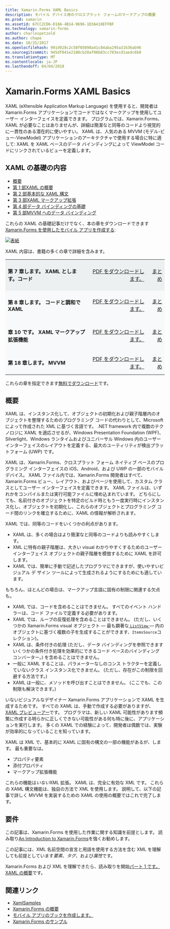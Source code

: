 ```yaml
---
title: Xamarin.Forms XAML Basics
description: モバイル デバイス用のクロスプラット フォームのマークアップの概要
ms.prod: xamarin
ms.assetid: 67CC2CD6-D10A-4B14-9696-1D3A410EFFBF
ms.technology: xamarin-forms
author: charlespetzold
ms.author: chape
ms.date: 10/25/2017
ms.openlocfilehash: 991d928c2c58f05098a41c84aba295a31636ab96
ms.sourcegitcommit: 945df041e2180cb20af08b83cc703ecd1aedc6b0
ms.translationtype: MT
ms.contentlocale: ja-JP
ms.lasthandoff: 04/04/2018
---
```

# <a name="xamarinforms-xaml-basics"></a>Xamarin.Forms XAML Basics

XAML (eXtensible Application Markup Language) を使用すると、開発者は Xamarin.Forms アプリケーションでコードではなくマークアップを使用してユーザー インターフェイスを定義できます。 プログラムでは、Xamarin.Forms、XAML が必要なことはありませんが、詳細は簡潔なと同等のコードより視覚的に一貫性のある潜在的に使いやすい。 XAML は、人気のある MVVM (モデル-ビュー-ViewModel) アプリケーションのアーキテクチャで使用する場合に特に適して: XAML を XAML ベースのデータ バインディングによって ViewModel コードにリンクされているビューを定義します。

## <a name="xaml-basics-contents"></a>XAML の基礎の内容

* [概要](#Overview)
* [第 1 部XAML の概要](~/xamarin-forms/xaml/xaml-basics/get-started-with-xaml.md)
* [第 2 部基本的な XAML 構文](~/xamarin-forms/xaml/xaml-basics/essential-xaml-syntax.md)
* [第 3 部XAML マークアップ拡張](~/xamarin-forms/xaml/xaml-basics/xaml-markup-extensions.md)
* [第 4 部データ バインディングの基礎](~/xamarin-forms/xaml/xaml-basics/data-binding-basics.md)
* [第 5 部MVVM へのデータ バインディング](~/xamarin-forms/xaml/xaml-basics/data-bindings-to-mvvm.md)

これらの XAML の基礎記事だけでなく、本の章をダウンロードできます[Xamarin.Forms を使用したモバイル アプリを作成する](~/xamarin-forms/creating-mobile-apps-xamarin-forms/index.md):

[![](images/cover-sml.png "表紙")](~/xamarin-forms/creating-mobile-apps-xamarin-forms/index.md)

XAML 内容は、書籍の多くの章で詳細を含みます。

<table style="border:0px; box-shadow:0 0px 0px" cellpadding="0" cellspacing="2" border="0" width="85%">
<tr style="background:#ecf0f1">
  <td style="border:0px;">
    <h4>第 7 章します。 XAML とします。コード</h4>
  </td>
  <td style="border:0px;" align="right"><a href="https://download.xamarin.com/developer/xamarin-forms-book/XamarinFormsBook-Ch07-Apr2016.pdf">PDF をダウンロードします。</a> </td>
  <td style="border:0px;" align="right"><a href="~/xamarin-forms/creating-mobile-apps-xamarin-forms/summaries/chapter07.md">まとめ</a></td>
</tr>
<tr style="background:#f8f9fa">
  <td style="border:0px;">
    <h4>第 8 章します。 コードと調和で XAML</h4>
  </td>
  <td style="border:0px;" align="right"><a href="https://download.xamarin.com/developer/xamarin-forms-book/XamarinFormsBook-Ch08-Apr2016.pdf">PDF をダウンロードします。</a> </td>
  <td style="border:0px;" align="right"><a href="~/xamarin-forms/creating-mobile-apps-xamarin-forms/summaries/chapter08.md">まとめ</a></td>
</tr>
<tr style="background:#f8f9fa">
  <td style="border:0px;">
    <h4>章 10 です。 XAML マークアップ拡張機能</h4>
  </td>
  <td style="border:0px;" align="right"><a href="https://download.xamarin.com/developer/xamarin-forms-book/XamarinFormsBook-Ch10-Apr2016.pdf">PDF をダウンロードします。</a> </td>
  <td style="border:0px;" align="right"><a href="~/xamarin-forms/creating-mobile-apps-xamarin-forms/summaries/chapter10.md">まとめ</a></td>
</tr>
<tr style="background:#f8f9fa">
  <td style="border:0px;">
    <h4>第 18 章します。 MVVM</h4>
  </td>
  <td style="border:0px;" align="right"><a href="https://download.xamarin.com/developer/xamarin-forms-book/XamarinFormsBook-Ch18-Apr2016.pdf">PDF をダウンロードします。</a> </td>
  <td style="border:0px;" align="right"><a href="~/xamarin-forms/creating-mobile-apps-xamarin-forms/summaries/chapter18.md">まとめ</a></td></tr>
</table>

これらの章を指定できます[無料でダウンロード](~/xamarin-forms/creating-mobile-apps-xamarin-forms/index.md)です。

<a name="Overview" />

## <a name="overview"></a>概要

XAML は、インスタンス化して、オブジェクトの初期化および親子階層内のオブジェクトを整理するためのプログラミング コードの代わりとして、Microsoft によって作成された XML に基づく言語です。 .NET framework 内で複数のテクノロジに XAML を適応させるが、Windows Presentation Foundation (WPF)、Silverlight、Windows ランタイムおよびユニバーサル Windows 内のユーザー インターフェイスのレイアウトを定義する、最大のユーティリティが検出プラットフォーム (UWP) です。

XAML は、Xamarin.Forms、クロスプラット フォーム ネイティブ ベースのプログラミング インターフェイスの iOS、Android、および UWP の一部のモバイル デバイス。 XAML ファイル内では、Xamarin.Forms 開発者はすべて、Xamarin.Forms ビュー、レイアウト、およびページを使用して、カスタム クラスとしてユーザー インターフェイスを定義できます。 XAML ファイルは、いずれかをコンパイルまたは実行可能ファイルに埋め込まれています。 どちらにしても、名前付きのオブジェクトを特定のビルド時ともう一度実行時にインスタンス化し、オブジェクトを初期化し、これらのオブジェクトとプログラミング コード間のリンクを確立するために、XAML の情報が解析されます。

XAML では、同等のコードをいくつかの利点があります。

-  XAML は、多くの場合はより簡潔なと同等のコードよりも読みやすくします。
-  XML に特有の親子階層は、大きい visual わかりやすくするためのユーザー インターフェイス オブジェクトの親子階層を模倣するために XAML を許可します。
-  XAML では、簡単に手動で記述したプログラマにできますが、使いやすいビジュアル デ ザイン ツールによって生成されるようにするためにも適しています。

もちろん、ほとんどの場合は、マークアップ言語に固有の制限に関連する欠点も。

-  XAML では、コードを含めることはできません。 すべてのイベント ハンドラーは、コード ファイルで定義する必要があります。
-  XAML では、ループの反復処理を含めることはできません。 (ただし、いくつかの Xamarin.Forms visual オブジェクト — 最も顕著な[ `ListView` ](https://developer.xamarin.com/api/type/Xamarin.Forms.ListView/) — 内のオブジェクトに基づく複数の子を生成することができます、`ItemsSource`コレクション)。
-  XAML は、条件付きの処理 (ただし、データ バインディングを参照できますいくつかの条件付き処理を効果的にできるコード ベースのバインディング コンバーター。) を含めることはできません。
-  一般に XAML することは、パラメーターなしのコンス トラクターを定義していないクラス インスタンス化できません。 (ただし、存在がこの制限を回避する方法です。)
-  XAML は一般に、メソッドを呼び出すことはできません。 (ここでも、この制限も解決できます。)

いないビジュアルなデザイナー Xamarin.Forms アプリケーションで XAML を生成するためです。 すべての XAML は、手動で作成する必要がありますが、 [XAML プレビューアー](~/xamarin-forms/xaml/xaml-previewer.md)です。 プログラマは、新しい XAML 可能性があります頻繁に作成する明らかに正しくできない可能性がある何も特に後に、アプリケーションを実行します。 多くの XAML での経験によって、開発者は偶数では、実験が効率的になっていることを知っています。

XAML は XML で、基本的に XAML に固有の構文の一部の機能があるが、します。 最も重要なは。

- プロパティ要素
- 添付プロパティ
- マークアップ拡張機能

これらの機能は*いない*XML 拡張。 XAML は、完全に有効な XML です。 これらの XAML 構文機能は、独自の方法で XML を使用します。 説明して、以下の記事で詳しく MVVM を実装するための XAML の使用の概要ではこれで完了します。

## <a name="requirements"></a>要件

この記事は、Xamarin.Forms を使用した作業に関する知識を前提とします。 読み取り[An Introduction to Xamarin.Forms](~/xamarin-forms/get-started/introduction-to-xamarin-forms.md)を強くお勧めします。

この記事には、XML 名前空間の宣言と用語を使用する方法を含む XML を理解しても前提としています*要素*、*タグ*、および*属性*です。

Xamarin.Forms および XML を理解できたら、読み取りを開始[パート 1 です。XAML の概要](~/xamarin-forms/xaml/xaml-basics/get-started-with-xaml.md)です。



## <a name="related-links"></a>関連リンク

- [XamlSamples](https://developer.xamarin.com/samples/xamarin-forms/XamlSamples/)
- [Xamarin.Forms の概要](~/xamarin-forms/get-started/introduction-to-xamarin-forms.md)
- [モバイル アプリのブックを作成します。](~/xamarin-forms/creating-mobile-apps-xamarin-forms/index.md)
- [Xamarin.Forms のサンプル](https://developer.xamarin.com/samples/xamarin-forms/all/)
